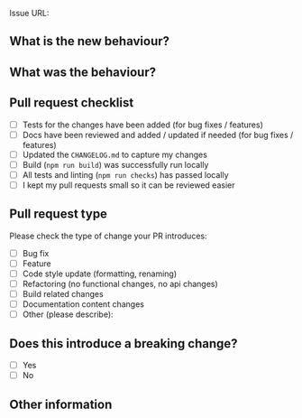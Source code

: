 <!-- See our contributing guide https://github.com/rkotze/git-mob/blob/master/CONTRIBUTING.md -->

<!-- Issues are required for both bug fixes and features. -->

Issue URL:

## What is the new behaviour?

<!-- Please describe the behaviour or changes that are being added by this PR. -->

## What was the behaviour?

<!-- Please describe the current behaviour that you are modifying. -->

## Pull request checklist

<!-- Start your PR as draft and when you check all requirements below enable for review. Thanks. -->

- [ ] Tests for the changes have been added (for bug fixes / features)
- [ ] Docs have been reviewed and added / updated if needed (for bug fixes / features)
- [ ] Updated the `CHANGELOG.md` to capture my changes
- [ ] Build (`npm run build`) was successfully run locally
- [ ] All tests and linting (`npm run checks`) has passed locally
- [ ] I kept my pull requests small so it can be reviewed easier

## Pull request type

<!-- Please do not submit updates to dependencies unless it fixes an issue. -->

<!-- Please try to limit your pull request to one type, submit multiple pull requests if needed. -->

Please check the type of change your PR introduces:

- [ ] Bug fix
- [ ] Feature
- [ ] Code style update (formatting, renaming)
- [ ] Refactoring (no functional changes, no api changes)
- [ ] Build related changes
- [ ] Documentation content changes
- [ ] Other (please describe):

## Does this introduce a breaking change?

- [ ] Yes
- [ ] No

<!-- If this introduces a breaking change, please describe the impact and migration path for existing applications below. -->

## Other information

<!-- Any other information that is important to this PR such as screenshots of how the component looks before and after the change. -->

